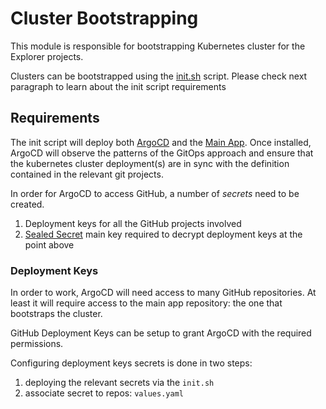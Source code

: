 # Cluster Bootstrapping

This module is responsible for bootstrapping Kubernetes cluster for the Explorer projects.

Clusters can be bootstrapped using the [init.sh](init.sh) script. Please check next paragraph to learn about the 
init script requirements

## Requirements

The init script will deploy both [ArgoCD](https://argo-cd.readthedocs.io/en/stable/) and the [Main App](https://argo-cd.readthedocs.io/en/stable/operator-manual/cluster-bootstrapping/).
Once installed, ArgoCD will observe the patterns of the GitOps approach and ensure that the kubernetes cluster deployment(s) are in sync
with the definition contained in the relevant git projects.

In order for ArgoCD to access GitHub, a number of _secrets_ need to be created.
1. Deployment keys for all the GitHub projects involved
2. [Sealed Secret](https://github.com/bitnami-labs/sealed-secrets) main key required to decrypt deployment keys at the point above

### Deployment Keys

In order to work, ArgoCD will need access to many GitHub repositories. At least it will require access to the main app repository: the one
that bootstraps the cluster.

GitHub Deployment Keys can be setup to grant ArgoCD with the required permissions.

Configuring deployment keys secrets is done in two steps:
1. deploying the relevant secrets via the `init.sh`
2. associate secret to repos: `values.yaml`
